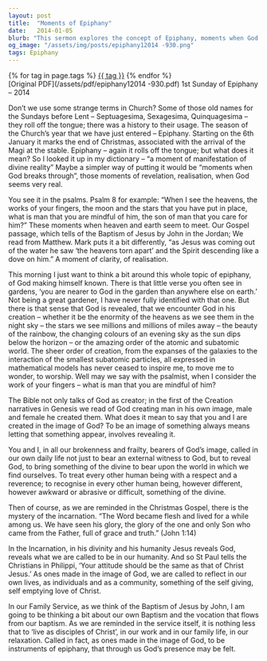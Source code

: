 ```yaml
---
layout: post
title:  "Moments of Epiphany"
date:   2014-01-05
blurb: "This sermon explores the concept of Epiphany, moments when God breaks through and seems very real. It discusses how God makes himself known through creation, how humans are created in God's image and are called to reveal God in their daily lives, and the mystery of the incarnation. It also touches on the vocation that flows from baptism."
og_image: "/assets/img/posts/epiphany12014 -930.png"
tags: Epiphany
---    
```

<div class="tag-pills">
    {% for tag in page.tags %}
    <a href="{{ site.baseurl }}/tag/{{ tag | slugify }}" class="tag-pill">{{ tag }}</a>
    {% endfor %}
</div>
[Original PDF](/assets/pdf/epiphany12014 -930.pdf)
1st Sunday of Epiphany – 2014

Don’t we use some strange terms in Church? Some of those old names for the Sundays before Lent – Septuagesima, Sexagesima, Quinquagesima – they roll off the tongue; there was a history to their usage. The season of the Church’s year that we have just entered – Epiphany. Starting on the 6th January it marks the end of Christmas, associated with the arrival of the Magi at the stable. Epiphany – again it rolls off the tongue; but what does it mean? So I looked it up in my dictionary – “a moment of manifestation of divine reality” Maybe a simpler way of putting it would be “moments when God breaks through”, those moments of revelation, realisation, when God seems very real.

You see it in the psalms. Psalm 8 for example: “When I see the heavens, the works of your fingers, the moon and the stars that you have put in place, what is man that you are mindful of him, the son of man that you care for him?” These moments when heaven and earth seem to meet. Our Gospel passage, which tells of the Baptism of Jesus by John in the Jordan; We read from Matthew. Mark puts it a bit differently, “as Jesus was coming out of the water he saw ‘the heavens torn apart’ and the Spirit descending like a dove on him.” A moment of clarity, of realisation.

This morning I just want to think a bit around this whole topic of epiphany, of God making himself known. There is that little verse you often see in gardens, ‘you are nearer to God in the garden than anywhere else on earth.’ Not being a great gardener, I have never fully identified with that one. But there is that sense that God is revealed, that we encounter God in his creation – whether it be the enormity of the heavens as we see them in the night sky – the stars we see millions and millions of miles away – the beauty of the rainbow, the changing colours of an evening sky as the sun dips below the horizon – or the amazing order of the atomic and subatomic world. The sheer order of creation, from the expanses of the galaxies to the interaction of the smallest subatomic particles, all expressed in mathematical models has never ceased to inspire me, to move me to wonder, to worship. Well may we say with the psalmist, when I consider the work of your fingers – what is man that you are mindful of him?

The Bible not only talks of God as creator; in the first of the Creation narratives in Genesis we read of God creating man in his own image, male and female he created them. What does it mean to say that you and I are created in the image of God? To be an image of something always means letting that something appear, involves revealing it.

You and I, in all our brokenness and frailty, bearers of God’s image, called in our own daily life not just to bear an external witness to God, but to reveal God, to bring something of the divine to bear upon the world in which we find ourselves. To treat every other human being with a respect and a reverence; to recognise in every other human being, however different, however awkward or abrasive or difficult, something of the divine.

Then of course, as we are reminded in the Christmas Gospel, there is the mystery of the incarnation. “The Word became flesh and lived for a while among us. We have seen his glory, the glory of the one and only Son who came from the Father, full of grace and truth.” (John 1:14)

In the Incarnation, in his divinity and his humanity Jesus reveals God, reveals what we are called to be in our humanity. And so St Paul tells the Christians in Philippi, ‘Your attitude should be the same as that of Christ Jesus.’ As ones made in the image of God, we are called to reflect in our own lives, as individuals and as a community, something of the self giving, self emptying love of Christ.

In our Family Service, as we think of the Baptism of Jesus by John, I am going to be thinking a bit about our own Baptism and the vocation that flows from our baptism. As we are reminded in the service itself, it is nothing less that to ‘live as disciples of Christ’, in our work and in our family life, in our relaxation. Called in fact, as ones made in the image of God, to be instruments of epiphany, that through us God’s presence may be felt.
